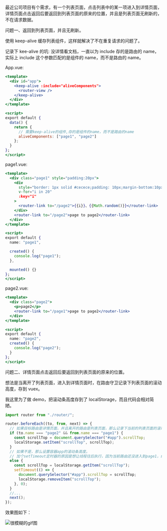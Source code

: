 最近公司项目有个需求，有一个列表页面，点击列表中的某一项进入到详情页面，详情页面点击返回后要返回到列表页面的原来的位置，并且是列表页面无刷新的，不在请求数据。

问题一、返回到列表页面，并且无刷新。

使用 keep-alive 缓存列表组件，这样就解决了不在重复请求的问题了。

记录下 kee-alive 的坑: 没详情看文档，一直以为 include 存的是路由的 name，实际上 include 这个参数匹配的是组件的 name，而不是路由的 name。

App.vue:

```jsx
<template>
  <div id="app">
    <keep-alive :include="aliveComponents">
      <router-view />
    </keep-alive>
  </div>
</template>

<script>
export default {
  data() {
    return {
      // 需要keep-alive的组件,存的是组件的name，而不是路由的name
      aliveComponents: ["page1", "page2"]
    };
  }
};
</script>
```

page1.vue:

```jsx
<template>
  <div class="page1" style="padding:20px">
    <div
      style="border: 1px solid #cecece;padding: 10px;margin-bottom:10px"
      v-for="i in 20"
      :key="i"
    >
      <router-link to="/page2">{{i}}、{{Math.random()}}</router-link>
    </div>
    <router-link to="/page2">page to page2</router-link>
  </div>
</template>

<script>
export default {
  name: "page1",

  created() {
    console.log("page1");
  },

  mounted() {}
};
</script>
```

page2.vue:

```jsx
<template>
  <div class="page2">
    <p>page2</p>
    <router-link to="/page1">page to page2</router-link>
  </div>
</template>

<script>
export default {
  name: "page2",
  created() {
    console.log("page2");
  }
};
</script>
```

问题二、详情页面点击返回后要返回到列表页面的原来的位置。

想法是当离开了列表页面，进入到详情页面时，在路由守卫记录下列表页面的滚动高度，存到 vuex。

我这里为了做 demo，把滚动条高度存到了 localStorage，而且代码会相对简陋。

```jsx
import router from "./router/";

router.beforeEach((to, from, next) => {
  // 如果目标路由是详情页面，并且离开的路由是列表页面，那么记录下当前的列表页面的滚动条高度
  if (to.name === "page2" && from.name === "page1") {
    const scrollTop = document.querySelector("#app").scrollTop;
    localStorage.setItem("scrollTop", scrollTop);
  }
  // 如果不是，那么设置容器app的滚动条高度。
  // 加个setTimeout定时器的原因是想让线程往后执行，因为当前路由还没进入到page1，缓存的组件还未被激活，设置的滚动是无效的。
  else {
    const scrollTop = localStorage.getItem("scrollTop");
    setTimeout(() => {
      document.querySelector("#app").scrollTop = scrollTop;
      localStorage.removeItem("scrollTop");
    }, 0);
  }
  //...
  next();
});
```

效果图如下：

![很模糊的gif图](https://user-images.githubusercontent.com/19338152/81415124-97615f00-917a-11ea-88af-6208f4822a14.gif)
